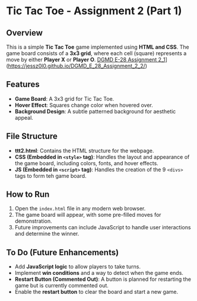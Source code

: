 # Tic Tac Toe - Assignment 2 (Part 1)

## Overview
This is a simple **Tic Tac Toe** game implemented using **HTML and CSS**. The game board consists of a **3x3 grid**, where each cell (square) represents a move by either **Player X** or **Player O**.
[DGMD E-28 Assignment 2_1](https://jessz0l0.github.io/DGMD_E_28_Assignment_1/)](https://jessz0l0.github.io/DGMD_E_28_Assignment_2_2/)


## Features
- **Game Board**: A 3x3 grid for Tic Tac Toe.
- **Hover Effect**: Squares change color when hovered over.
- **Background Design**: A subtle patterned background for aesthetic appeal.

## File Structure
- **ttt2.html**: Contains the HTML structure for the webpage.
- **CSS (Embedded in `<style>` tag)**: Handles the layout and appearance of the game board, including colors, fonts, and hover effects.
- **JS (Embedded in `<script>` tag)**: Handles the creation of the 9 `<divs>` tags to form teh game board.

## How to Run
1. Open the `index.html` file in any modern web browser.
2. The game board will appear, with some pre-filled moves for demonstration.
3. Future improvements can include JavaScript to handle user interactions and determine the winner.

## To Do (Future Enhancements)
- Add **JavaScript logic** to allow players to take turns.
- Implement **win conditions** and a way to detect when the game ends.
- **Restart Button (Commented Out)**: A button is planned for restarting the game but is currently commented out. 
- Enable the **restart button** to clear the board and start a new game.
